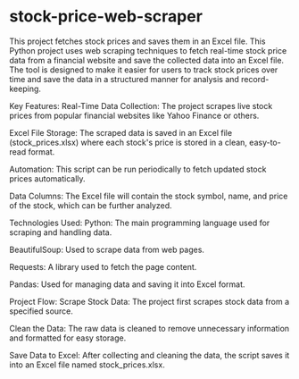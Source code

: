 # stock-price-web-scraper
This project fetches stock prices and saves them in an Excel file.
This Python project uses web scraping techniques to fetch real-time stock price data from a financial website and save the collected data into an Excel file. The tool is designed to make it easier for users to track stock prices over time and save the data in a structured manner for analysis and record-keeping.

Key Features:
Real-Time Data Collection: The project scrapes live stock prices from popular financial websites like Yahoo Finance or others.

Excel File Storage: The scraped data is saved in an Excel file (stock_prices.xlsx) where each stock's price is stored in a clean, easy-to-read format.

Automation: This script can be run periodically to fetch updated stock prices automatically.

Data Columns: The Excel file will contain the stock symbol, name, and price of the stock, which can be further analyzed.

Technologies Used:
Python: The main programming language used for scraping and handling data.

BeautifulSoup: Used to scrape data from web pages.

Requests: A library used to fetch the page content.

Pandas: Used for managing data and saving it into Excel format.

Project Flow:
Scrape Stock Data: The project first scrapes stock data from a specified source.

Clean the Data: The raw data is cleaned to remove unnecessary information and formatted for easy storage.

Save Data to Excel: After collecting and cleaning the data, the script saves it into an Excel file named stock_prices.xlsx.
